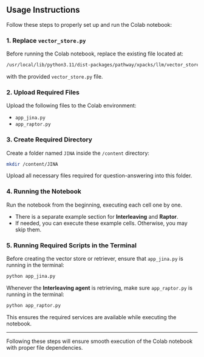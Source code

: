 ## Usage Instructions

Follow these steps to properly set up and run the Colab notebook:

### 1. Replace `vector_store.py`
Before running the Colab notebook, replace the existing file located at:
```sh
/usr/local/lib/python3.11/dist-packages/pathway/xpacks/llm/vector_store.py
```
with the provided `vector_store.py` file.

### 2. Upload Required Files
Upload the following files to the Colab environment:
- `app_jina.py`
- `app_raptor.py`

### 3. Create Required Directory
Create a folder named `JINA` inside the `/content` directory:
```sh
mkdir /content/JINA
```
Upload all necessary files required for question-answering into this folder.

### 4. Running the Notebook
Run the notebook from the beginning, executing each cell one by one.

- There is a separate example section for **Interleaving** and **Raptor**.
- If needed, you can execute these example cells. Otherwise, you may skip them.

### 5. Running Required Scripts in the Terminal
Before creating the vector store or retriever, ensure that `app_jina.py` is running in the terminal:
```sh
python app_jina.py
```

Whenever the **Interleaving agent** is retrieving, make sure `app_raptor.py` is running in the terminal:
```sh
python app_raptor.py
```

This ensures the required services are available while executing the notebook.

---
Following these steps will ensure smooth execution of the Colab notebook with proper file dependencies.

